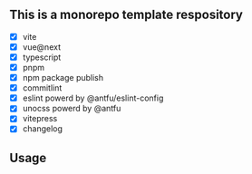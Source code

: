 ## This is a monorepo template respository

- [x] vite
- [x] vue@next
- [x] typescript
- [x] pnpm
- [x] npm package publish
- [x] commitlint
- [x] eslint powerd by @antfu/eslint-config
- [x] unocss powerd by @antfu
- [x] vitepress
- [x] changelog

## Usage
